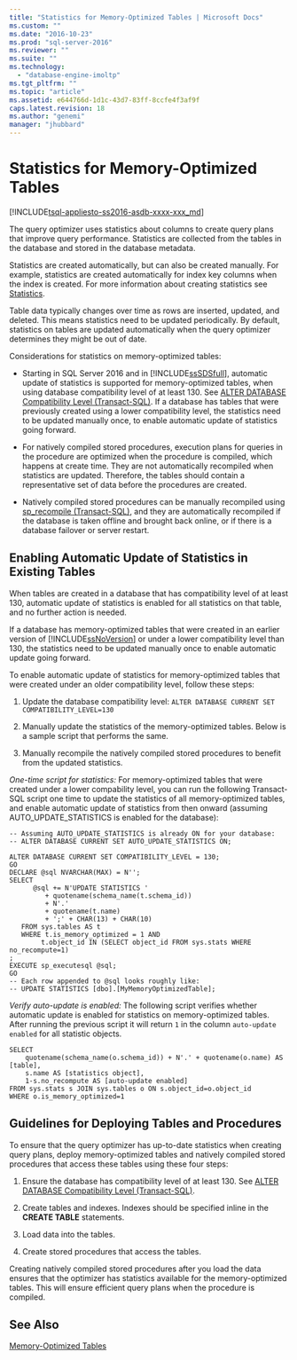 ```yaml
---
title: "Statistics for Memory-Optimized Tables | Microsoft Docs"
ms.custom: ""
ms.date: "2016-10-23"
ms.prod: "sql-server-2016"
ms.reviewer: ""
ms.suite: ""
ms.technology: 
  - "database-engine-imoltp"
ms.tgt_pltfrm: ""
ms.topic: "article"
ms.assetid: e644766d-1d1c-43d7-83ff-8ccfe4f3af9f
caps.latest.revision: 18
ms.author: "genemi"
manager: "jhubbard"
---
```

# Statistics for Memory-Optimized Tables
[!INCLUDE[tsql-appliesto-ss2016-asdb-xxxx-xxx_md](../../a9notintoc/includes/tsql-appliesto-ss2016-asdb-xxxx-xxx-md.md)]

  The query optimizer uses statistics about columns to create query plans that improve query performance. Statistics are collected from the tables in the database and stored in the database metadata.  
  
 Statistics are created automatically, but can also be created manually. For example, statistics are created automatically for index key columns when the index is created. For more information about creating statistics see [Statistics](../../relational-databases/statistics/statistics.md).  
  
 Table data typically changes over time as rows are inserted, updated, and deleted. This means statistics need to be updated periodically. By default, statistics on tables are updated automatically when the query optimizer determines they might be out of date.  
  
 Considerations for statistics on memory-optimized tables:  
  
-   Starting in SQL Server 2016 and in [!INCLUDE[ssSDSfull](../../a9retired/includes/sssdsfull-md.md)], automatic update of statistics is supported for memory-optimized tables, when using database compatibility level of at least 130. See [ALTER DATABASE Compatibility Level (Transact-SQL)](../../t-sql/statements/alter-database-transact-sql-compatibility-level.md). If a database has tables that were previously created using a lower compatibility level, the statistics need to be updated manually once, to enable automatic update of statistics going forward.
  
-   For natively compiled stored procedures, execution plans for queries in the procedure are optimized when the procedure is compiled, which happens at create time. They are not automatically recompiled when statistics are updated. Therefore, the tables should contain a representative set of data before the procedures are created.  
  
-   Natively compiled stored procedures can be manually recompiled using [sp_recompile (Transact-SQL)](../../relational-databases/reference/system-stored-procedures/sp-recompile-transact-sql.md), and they are automatically recompiled if the database is taken offline and brought back online, or if there is a database failover or server restart.  
  
## Enabling Automatic Update of Statistics in Existing Tables

When tables are created in a database that has compatibility level of at least 130, automatic update of statistics is enabled for all statistics on that table, and no further action is needed.

If a database has memory-optimized tables that were created in an earlier version of [!INCLUDE[ssNoVersion](../../a9notintoc/includes/ssnoversion-md.md)] or under a lower compatibility level than 130, the statistics need to be updated manually once to enable automatic update going forward.

To enable automatic update of statistics for memory-optimized tables that were created under an older compatibility level, follow these steps:

1. Update the database compatibility level: `ALTER DATABASE CURRENT SET COMPATIBILITY_LEVEL=130`

2. Manually update the statistics of the memory-optimized tables. Below is a sample script that performs the same.

3. Manually recompile the natively compiled stored procedures to benefit from the updated statistics.

*One-time script for statistics:* For memory-optimized tables that were created under a lower compability level, you can run the following Transact-SQL script one time to update the statistics of all memory-optimized tables, and enable automatic update of statistics from then onward (assuming AUTO_UPDATE_STATISTICS is enabled for the database):

```
-- Assuming AUTO_UPDATE_STATISTICS is already ON for your database:
-- ALTER DATABASE CURRENT SET AUTO_UPDATE_STATISTICS ON;

ALTER DATABASE CURRENT SET COMPATIBILITY_LEVEL = 130;
GO
DECLARE @sql NVARCHAR(MAX) = N'';
SELECT
      @sql += N'UPDATE STATISTICS '
         + quotename(schema_name(t.schema_id))
         + N'.'
         + quotename(t.name)
         + ';' + CHAR(13) + CHAR(10)
   FROM sys.tables AS t
   WHERE t.is_memory_optimized = 1 AND 
		t.object_id IN (SELECT object_id FROM sys.stats WHERE no_recompute=1)
;
EXECUTE sp_executesql @sql;
GO
-- Each row appended to @sql looks roughly like:
-- UPDATE STATISTICS [dbo].[MyMemoryOptimizedTable];
```

*Verify auto-update is enabled:* The following script verifies whether automatic update is enabled for statistics on memory-optimized tables. After running the previous script it will return `1` in the column `auto-update enabled` for all statistic objects.

```
SELECT 
	quotename(schema_name(o.schema_id)) + N'.' + quotename(o.name) AS [table],
	s.name AS [statistics object],
	1-s.no_recompute AS [auto-update enabled]
FROM sys.stats s JOIN sys.tables o ON s.object_id=o.object_id
WHERE o.is_memory_optimized=1
```

## Guidelines for Deploying Tables and Procedures  
 To ensure that the query optimizer has up-to-date statistics when creating query plans, deploy memory-optimized tables and natively compiled stored procedures that access these tables using these four steps:  
  
1.  Ensure the database has compatibility level of at least 130. See [ALTER DATABASE Compatibility Level (Transact-SQL)](../../t-sql/statements/alter-database-transact-sql-compatibility-level.md).

2.  Create tables and indexes. Indexes should be specified inline in the **CREATE TABLE** statements.  
  
3.  Load data into the tables.  
  
4.  Create stored procedures that access the tables.  
  
 Creating natively compiled stored procedures after you load the data ensures that the optimizer has statistics available for the memory-optimized tables. This will ensure efficient query plans when the procedure is compiled.  

## See Also  
 [Memory-Optimized Tables](../../relational-databases/in-memory-oltp/memory-optimized-tables.md)  
  
  